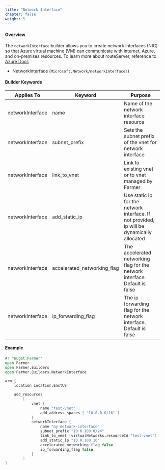 ```yaml
---
title: "Network Interface"
chapter: false
weight: 5
---
```


#### Overview
The `networkInterface` builder allows you to create network interfaces (NIC) so that Azure virtual machine (VM) can 
communicate with internet, Azure, and on-premises resources. To learn more about routeServer, reference to 
[Azure Docs](https://learn.microsoft.com/en-us/azure/virtual-network/virtual-network-network-interface?tabs=azure-portal)

* NetworkInterface (`Microsoft.Network/networkInterfaces`)

#### Builder Keywords

| Applies To | Keyword          | Purpose                                                                                    |
|-|------------------|--------------------------------------------------------------------------------------------|
| networkInterface | name             | Name of the network interface resource                                                     |
| networkInterface | subnet_prefix     | Sets the subnet prefix of the vnet for network interface                                   |
| networkInterface | link_to_vnet       | Link to existing vnet or to vnet managed by Farmer                                         |
| networkInterface | add_static_ip       | Use static ip for the network interface. If not provided, ip will be dynamically allocated |
| networkInterface | accelerated_networking_flag    | The accelerated networking flag for the network interface. Default is false  |
| networkInterface | ip_forwarding_flag    | The ip forwarding flag for the network interface. Default is false                         |

#### Example

```fsharp
#r "nuget:Farmer"
open Farmer
open Farmer.Builders
open Farmer.Builders.NetworkInterface

arm {
    location Location.EastUS

    add_resources
        [
            vnet {
                name "test-vnet"
                add_address_spaces [ "10.0.0.0/16" ]
            }
            networkInterface {
                name "my-network-interface"
                subnet_prefix "10.0.100.0/24"
                link_to_vnet (virtualNetworks.resourceId "test-vnet")
                add_static_ip "10.0.100.10"
                accelerated_networking_flag false
                ip_forwarding_flag false
            }
        ]
}
```
